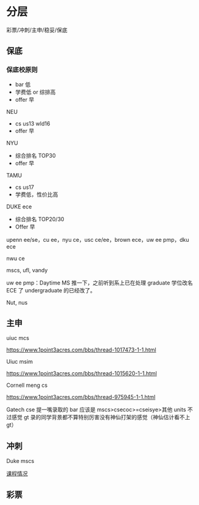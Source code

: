 # 分层

彩票/冲刺/主申/稳妥/保底

## 保底

### 保底校原则

- bar 低
- 学费低 or 综排高
- offer 早

NEU

- cs us13 wld16
- offer 早

NYU

- 综合排名 TOP30
- offer 早

TAMU

- cs us17
- 学费低，性价比高

DUKE ece

- 综合排名 TOP20/30
- Offer 早

upenn ee/se，cu ee，nyu ce，usc ce/ee，brown ece，uw ee pmp，dku ece

nwu ce

mscs, ufl, vandy

uw ee pmp：Daytime MS 推一下，之前听到系上已在处理 graduate 学位改名 ECE 了 undergraduate 的已经改了。

Nut, nus

## 主申

uiuc mcs

https://www.1point3acres.com/bbs/thread-1017473-1-1.html

Uiuc msim

https://www.1point3acres.com/bbs/thread-1015620-1-1.html

Cornell meng cs

https://www.1point3acres.com/bbs/thread-975945-1-1.html

Gatech cse 提一嘴录取的 bar 应该是 mscs>csecoc>=cseisye>其他 units 不过感觉 gt 录的同学背景都不算特别厉害没有神仙打架的感觉（神仙估计看不上 gt）

## 冲刺

Duke mscs

[课程情况](https://www.1point3acres.com/bbs/thread-984641-1-1.html)

## 彩票
